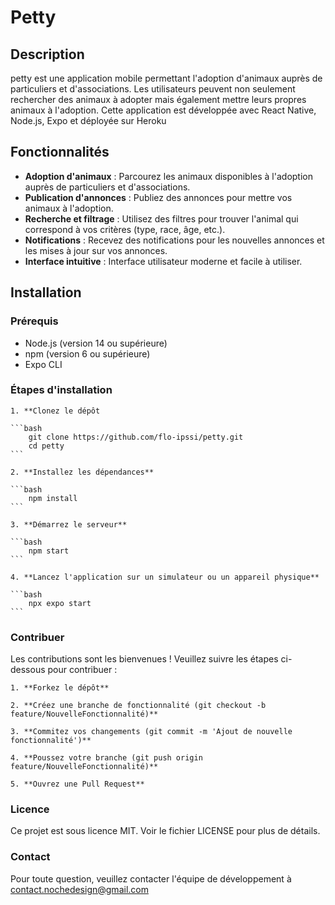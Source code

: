 # Petty

## Description

petty est une application mobile permettant l'adoption d'animaux auprès de particuliers et d'associations. Les utilisateurs peuvent non seulement rechercher des animaux à adopter mais également mettre leurs propres animaux à l'adoption. Cette application est développée avec React Native, Node.js, Expo et déployée sur Heroku

## Fonctionnalités

- **Adoption d'animaux** : Parcourez les animaux disponibles à l'adoption auprès de particuliers et d'associations.
- **Publication d'annonces** : Publiez des annonces pour mettre vos animaux à l'adoption.
- **Recherche et filtrage** : Utilisez des filtres pour trouver l'animal qui correspond à vos critères (type, race, âge, etc.).
- **Notifications** : Recevez des notifications pour les nouvelles annonces et les mises à jour sur vos annonces.
- **Interface intuitive** : Interface utilisateur moderne et facile à utiliser.


## Installation
### Prérequis

- Node.js (version 14 ou supérieure)
- npm (version 6 ou supérieure)
- Expo CLI

### Étapes d'installation

    1. **Clonez le dépôt

    ```bash
        git clone https://github.com/flo-ipssi/petty.git
        cd petty
    ```

    2. **Installez les dépendances**

    ```bash
        npm install 
    ```

    3. **Démarrez le serveur**

    ```bash
        npm start
    ```
    
    4. **Lancez l'application sur un simulateur ou un appareil physique**

    ```bash
        npx expo start
    ```

### Contribuer

Les contributions sont les bienvenues ! Veuillez suivre les étapes ci-dessous pour contribuer :

    1. **Forkez le dépôt** 

    2. **Créez une branche de fonctionnalité (git checkout -b feature/NouvelleFonctionnalité)**
    
    3. **Commitez vos changements (git commit -m 'Ajout de nouvelle fonctionnalité')**

    4. **Poussez votre branche (git push origin feature/NouvelleFonctionnalité)**
    
    5. **Ouvrez une Pull Request**

### Licence

Ce projet est sous licence MIT. Voir le fichier LICENSE pour plus de détails.

### Contact

Pour toute question, veuillez contacter l'équipe de développement à contact.nochedesign@gmail.com